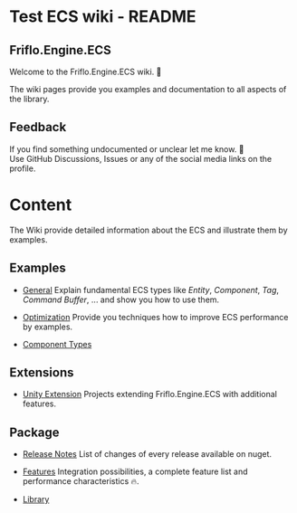 
# Test ECS wiki - README

## Friflo.Engine.ECS

Welcome to the Friflo.Engine.ECS wiki. 👋

The wiki pages provide you examples and documentation to all aspects of the library.

## Feedback

If you find something undocumented or unclear let me know. 🤔  
Use GitHub Discussions, Issues or any of the social media links on the profile.


# Content

The Wiki provide detailed information about the ECS and illustrate them by examples.

## Examples

* [General](examples/General.md)
  Explain fundamental ECS types like *Entity*, *Component*, *Tag*, *Command Buffer*, ... and show you how to use them.

* [Optimization](examples/Optimization.md)
  Provide you techniques how to improve ECS performance by examples.

* [Component Types](examples/Component-Types.md)


## Extensions

* [Unity Extension](extensions/Unity-extension.md)
  Projects extending Friflo.Engine.ECS with additional features.


## Package

* [Release Notes](package/Release-Notes.md)
  List of changes of every release available on nuget.

* [Features](package/Features.md)
  Integration possibilities, a complete feature list and performance characteristics 🔥.

* [Library](package/Library.md)

